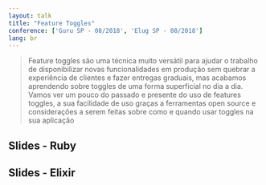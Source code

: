 ```yaml
---
layout: talk
title: "Feature Toggles"
conference: ['Guru SP - 08/2018', 'Elug SP - 08/2018']
lang: br
---
```


> Feature toggles são uma técnica muito versátil para ajudar o trabalho de disponibilizar novas funcionalidades em produção sem quebrar a experiência de clientes e fazer entregas graduais, mas acabamos aprendendo sobre toggles de uma forma superficial no dia a dia.
> Vamos ver um pouco do passado e presente do uso de features toggles, a sua facilidade de uso graças a ferramentas open source e considerações a serem feitas sobre como e quando usar toggles na sua aplicação


## Slides - Ruby

<script async class="speakerdeck-embed" data-id="d5e24c7b109a4c488695c4396da7b19f" data-ratio="1.77777777777778" src="//speakerdeck.com/assets/embed.js"></script>

## Slides - Elixir

<script async class="speakerdeck-embed" data-id="80f6e12d145a42848490c74dde653ab3" data-ratio="1.77777777777778" src="//speakerdeck.com/assets/embed.js"></script>
